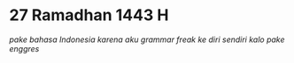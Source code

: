 # 27 Ramadhan 1443 H

_pake bahasa Indonesia karena aku grammar freak ke diri sendiri kalo pake enggres_
